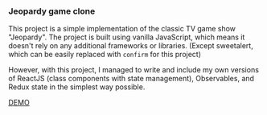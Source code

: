 ### Jeopardy game clone

This project is a simple implementation of the classic TV game show "Jeopardy". The project is built using vanilla JavaScript, which means it doesn't rely on any additional frameworks or libraries. (Except sweetalert, which can be easily replaced with `confirm` for this project) 
 
However, with this project, I managed to write and include my own versions of ReactJS (class components with state management), Observables, and Redux state in the simplest way possible.

[DEMO](https://lasithaprabodha.github.io/jeopardy/)
